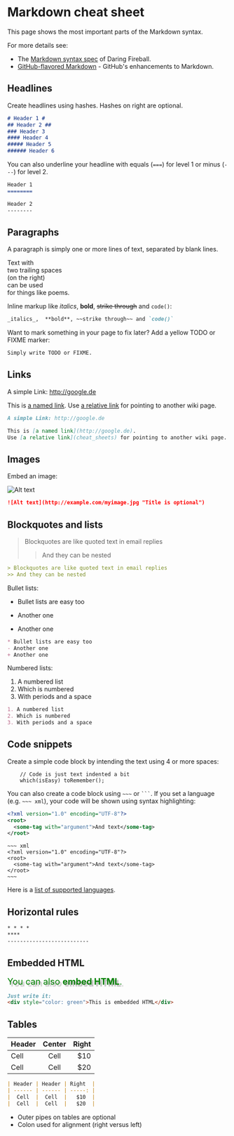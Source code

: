 Markdown cheat sheet
====================

This page shows the most important parts of the Markdown syntax.

For more details see:

- The [Markdown syntax spec](https://daringfireball.net/projects/markdown/syntax) of Daring Fireball.
- [GitHub-flavored Markdown](https://help.github.com/articles/github-flavored-markdown) - GitHub's enhancements to Markdown.


Headlines
---------

Create headlines using hashes. Hashes on right are optional.

~~~ markdown
# Header 1 #
## Header 2 ##
### Header 3
#### Header 4
##### Header 5
###### Header 6
~~~

You can also underline your headline with equals (`===`) for level 1 or minus (`---`) for level 2.

~~~ markdown
Header 1
========

Header 2
--------
~~~


Paragraphs
----------

A paragraph is simply one or more lines of text,
separated by blank lines.

Text with  
two trailing spaces  
(on the right)  
can be used  
for things like poems.  

Inline markup like _italics_,  **bold**, ~~strike through~~ and `code()`:

~~~ markdown
_italics_,  **bold**, ~~strike through~~ and `code()`
~~~

Want to mark something in your page to fix later? Add a yellow TODO or FIXME marker:

~~~markdown
Simply write TODO or FIXME.
~~~



Links
-----

A simple Link: http://google.de

This is [a named link](http://google.de).
Use [a relative link](cheat_sheets) for pointing to another wiki page.


~~~ markdown
A simple Link: http://google.de

This is [a named link](http://google.de).
Use [a relative link](cheat_sheets) for pointing to another wiki page.
~~~


Images
------

Embed an image:

![Alt text](http://nuclearpixel.com/content/icons/2010-02-09_stellar_icons_from_space_from_2005/earth_128.png "Title is optional")

~~~ markdown
![Alt text](http://example.com/myimage.jpg "Title is optional")
~~~


Blockquotes and lists
---------------------

> Blockquotes are like quoted text in email replies
>> And they can be nested

~~~ markdown
> Blockquotes are like quoted text in email replies
>> And they can be nested
~~~

Bullet lists:

* Bullet lists are easy too
- Another one
+ Another one

~~~ markdown
* Bullet lists are easy too
- Another one
+ Another one
~~~

Numbered lists:

1. A numbered list
2. Which is numbered
3. With periods and a space

~~~ markdown
1. A numbered list
2. Which is numbered
3. With periods and a space
~~~


Code snippets
-------------

Create a simple code block by intending the text using 4 or more spaces:

~~~
    // Code is just text indented a bit
    which(isEasy) toRemember();
~~~

You can also create a code block using `~~~` or <code>&#96;&#96;&#96;</code>. If you set a language (e.g. `~~~ xml`), your code will be shown using syntax highlighting:

~~~ xml
<?xml version="1.0" encoding="UTF-8"?>
<root>
  <some-tag with="argument">And text</some-tag>
</root>
~~~

    ~~~ xml
    <?xml version="1.0" encoding="UTF-8"?>
    <root>
      <some-tag with="argument">And text</some-tag>
    </root>
    ~~~

Here is a [list of supported languages](http://prismjs.com/#languages-list).



Horizontal rules
----------------

~~~ markdown
* * * *
****
--------------------------
~~~



Embedded HTML
-------------

<div style="font-size: 20px; color:green; text-shadow: 4px 4px 2px rgba(0, 0, 0, 0.3);">
You can also <b>embed HTML</b>.
</div>

~~~ markdown
Just write it:
<div style="color: green">This is embedded HTML</div>
~~~


Tables
------

| Header | Center | Right  |
| ------ | :----: | -----: |
|  Cell  |  Cell  |   $10  |
|  Cell  |  Cell  |   $20  |

~~~ markdown
| Header | Header | Right  |
| ------ | ------ | -----: |
|  Cell  |  Cell  |   $10  |
|  Cell  |  Cell  |   $20  |
~~~

* Outer pipes on tables are optional
* Colon used for alignment (right versus left)
